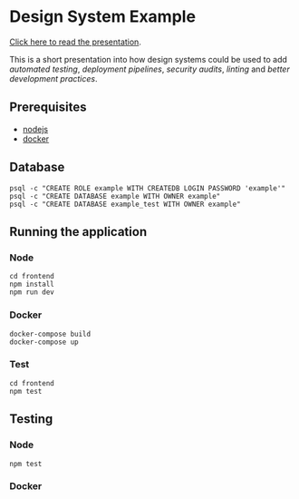 # Design System Example

[Click here to read the presentation](design_system_presentation.pdf).

This is a short presentation into how design systems could be used to add *automated testing*, *deployment pipelines*, *security audits*, *linting* and *better development practices*.


## Prerequisites

* [nodejs](http://nodejs.org)
* [docker](http://docker.com)

## Database

    psql -c "CREATE ROLE example WITH CREATEDB LOGIN PASSWORD 'example'"
    psql -c "CREATE DATABASE example WITH OWNER example"
    psql -c "CREATE DATABASE example_test WITH OWNER example"

## Running the application

### Node

    cd frontend
    npm install
    npm run dev

### Docker

    docker-compose build
    docker-compose up

### Test

    cd frontend
    npm test

## Testing

### Node

    npm test

### Docker

    
